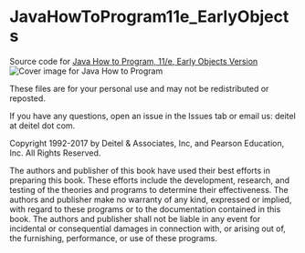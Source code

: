 # JavaHowToProgram11e_EarlyObjects
Source code for <a href="https://amzn.to/30ZQVw0" target="_blank">Java How to Program, 11/e, Early Objects Version</a>
![Cover image for Java How to Program](http://deitel.com/bookresources/jhtp11/jhtp11_300h.png)

These files are for your personal use and may not be redistributed or reposted.

If you have any questions, open an issue in the Issues tab or email us: deitel at deitel dot com.

Copyright 1992-2017 by Deitel & Associates, Inc, and Pearson Education, Inc. All Rights Reserved. 
    
The authors and publisher of this book have used their best efforts in preparing this book. These efforts include the development, research, and testing of the theories and programs to determine their effectiveness. The authors and publisher make no warranty of any kind, expressed or implied, with regard to these programs or to the documentation contained in this book. The authors and publisher shall not be liable in any event for incidental or consequential damages in connection with, or arising out of, the furnishing, performance, or use of these programs.
 
